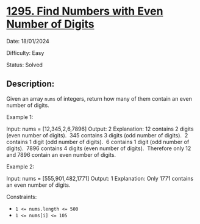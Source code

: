 # [1295\. Find Numbers with Even Number of Digits](https://leetcode.com/problems/find-numbers-with-even-number-of-digits/)

Date: 18/01/2024

Difficulty: Easy

Status: Solved

## Description:

Given an array `nums` of integers, return how many of them contain an even number of digits.

Example 1:

Input: nums = [12,345,2,6,7896]
Output: 2
Explanation: 12 contains 2 digits (even number of digits). 
345 contains 3 digits (odd number of digits). 
2 contains 1 digit (odd number of digits). 
6 contains 1 digit (odd number of digits). 
7896 contains 4 digits (even number of digits). 
Therefore only 12 and 7896 contain an even number of digits.

Example 2:

Input: nums = [555,901,482,1771]
Output: 1
Explanation:
Only 1771 contains an even number of digits.

Constraints:

-   `1 <= nums.length <= 500`
-   `1 <= nums[i] <= 105`